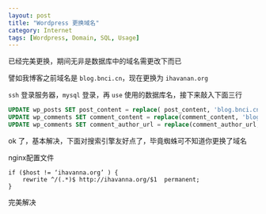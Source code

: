 ```yaml
---
layout: post
title: "Wordpress 更换域名"
category: Internet
tags: [Wordpress, Domain, SQL, Usage]
---
```


已经完美更换，期间无非是数据库中的域名需更改下而已

譬如我博客之前域名是 `blog.bnci.cn`，现在更换为 `ihavanan.org`

`ssh` 登录服务器，`mysql` 登录，再 `use` 使用的数据库名，接下来敲入下面三行

```sql
UPDATE wp_posts SET post_content = replace( post_content, 'blog.bnci.cn','ihavanna.org') ;
UPDATE wp_comments SET comment_content = replace(comment_content, 'blog.bnci.cn', 'ihavanna.org') ;
UPDATE wp_comments SET comment_author_url = replace(comment_author_url, 'blog.bnci.cn', 'ihavanna.org') ;
```

<!-- more -->

ok 了，基本解决，下面对搜索引擎友好点了，毕竟蜘蛛可不知道你更换了域名

nginx配置文件

```nginx
if ($host != ‘ihavanna.org’ ) {
    rewrite ^/(.*)$ http://ihavanna.org/$1  permanent;
}
```

完美解决
